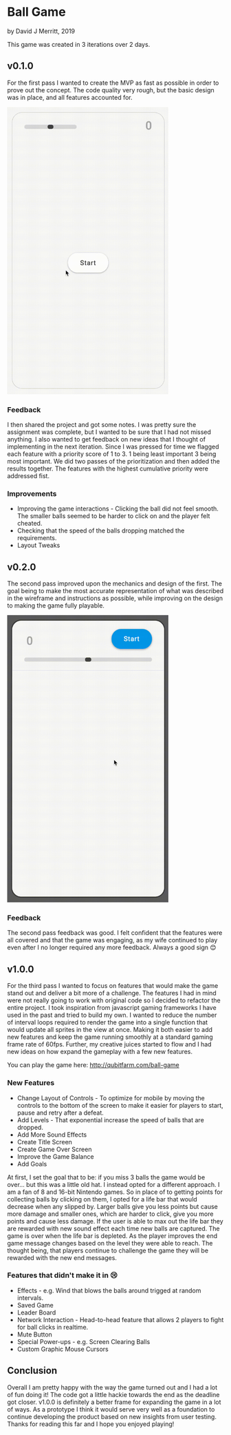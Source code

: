 # Ball Game
by David J Merritt, 2019

This game was created in 3 iterations over 2 days.

## v0.1.0
For the first pass I wanted to create the MVP as fast as possible in order to prove out the concept.  The code quality very rough, but the basic design was in place, and all features accounted for.

<img src="img/ball_game_demo_v0_1_0_1080p_24fps.gif" width="375" height="667">

### Feedback
I then shared the project and got some notes.  I was pretty sure the assignment was complete, but I wanted to be sure that I had not missed anything. I also wanted to get feedback on new ideas that I thought of implementing in the next iteration.  Since I was pressed for time we flagged each feature with a priority score of 1 to 3.  1 being least important 3 being most important.  We did two passes of the prioritization and then added the results together.  The features with the highest cumulative priority were addressed fist.

### Improvements
- Improving the game interactions - Clicking the ball did not feel smooth.  The smaller balls seemed to be harder to click on and the player felt cheated.
- Checking that the speed of the balls dropping matched the requirements.
- Layout Tweaks

## v0.2.0
The second pass improved upon the mechanics and design of the first.  The goal being to make the most accurate representation of what was described in the wireframe and instructions as possible, while improving on the design to making the game fully playable.

<img src="img/ball_game_demo_v0_2_0_1080p_24fps.gif" width="375" height="667">

### Feedback
The second pass feedback was good. I felt confident that the features were all covered and that the game was engaging, as my wife continued to play even after I no longer required any more feedback.  Always a good sign 😊  

## v1.0.0
For the third pass I wanted to focus on features that would make the game stand out and deliver a bit more of a challenge. The features I had in mind were not really going to work with original code so I decided to refactor the entire project.  I took inspiration from javascript gaming frameworks I have used in the past and tried to build my own. I wanted to reduce the number of interval loops required to render the game into a single function that would update all sprites in the view at once. Making it both easier to add new features and keep the game running smoothly at a standard gaming frame rate of 60fps.  Further, my creative juices started to flow and I had new ideas on how expand the gameplay with a few new features.

You can play the game here: http://qubitfarm.com/ball-game

### New Features
- Change Layout of Controls - To optimize for mobile by moving the controls to the bottom of the screen to make it easier for players to start, pause and retry after a defeat.
- Add Levels - That exponential increase the speed of balls that are dropped.
- Add More Sound Effects
- Create Title Screen
- Create Game Over Screen
- Improve the Game Balance
- Add Goals

At first, I set the goal that to be: if you miss 3 balls the game would be over... but this was a little old hat. I instead opted for a different approach.  I am a fan of 8 and 16-bit Nintendo games.  So in place of to getting points for collecting balls by clicking on them, I opted for a life bar that would decrease when any slipped by. Larger balls give you less points but cause more damage and smaller ones, which are harder to click, give you more points and cause less damage.  If the user is able to max out the life bar they are rewarded with new sound effect each time new balls are captured.  The game is over when the life bar is depleted.  As the player improves the end game message changes based on the level they were able to reach.  The thought being, that players continue to challenge the game they will be rewarded with the new end messages.

### Features that didn't make it in 😢
- Effects - e.g. Wind that blows the balls around trigged at random intervals.
- Saved Game
- Leader Board
- Network Interaction - Head-to-head feature that allows 2 players to fight for ball clicks in realtime.
- Mute Button
- Special Power-ups - e.g. Screen Clearing Balls
- Custom Graphic Mouse Cursors

## Conclusion
Overall I am pretty happy with the way the game turned out and I had a lot of fun doing it!  The code got a little hackie towards the end as the deadline got closer. v1.0.0 is definitely a better frame for expanding the game in a lot of ways.  As a prototype I think it would serve very well as a foundation to continue developing the product based on new insights from user testing.  Thanks for reading this far and I hope you enjoyed playing!
